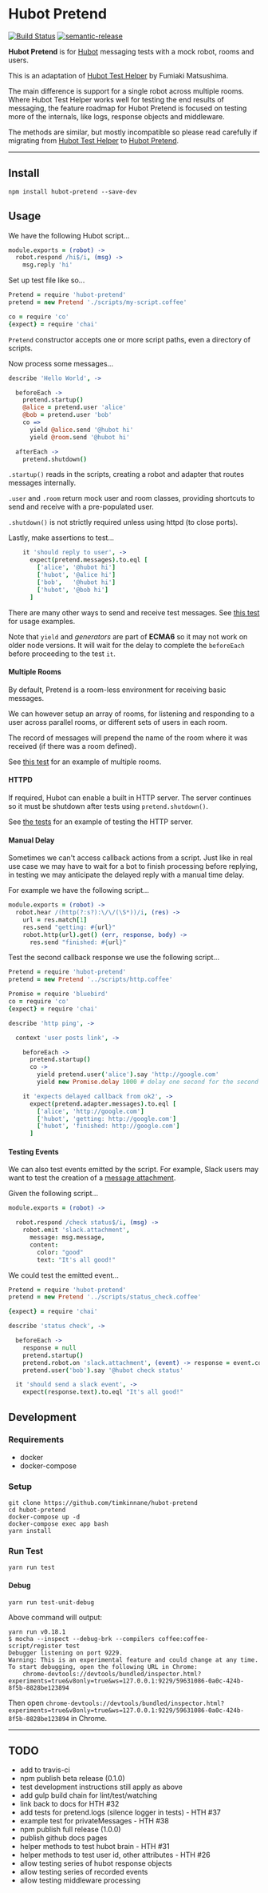 # Hubot Pretend

[![Build Status](https://travis-ci.org/timkinnane/hubot-pretend.svg?branch=master)](https://travis-ci.org/timkinnane/hubot-pretend)
[![semantic-release](https://img.shields.io/badge/%20%20%F0%9F%93%A6%F0%9F%9A%80-semantic--release-e10079.svg)](https://github.com/semantic-release/semantic-release)

**Hubot Pretend** is for [Hubot](hubot.github.com) messaging tests with a mock
robot, rooms and users.

This is an adaptation of
[Hubot Test Helper](https://github.com/mtsmfm/hubot-test-helper)
by Fumiaki Matsushima.

The main difference is support for a single robot across multiple rooms. Where
Hubot Test Helper works well for testing the end results of messaging, the
feature roadmap for Hubot Pretend is focused on testing more of the internals,
like logs, response objects and middleware.

The methods are similar, but mostly incompatible so please read carefully if
migrating from
[Hubot Test Helper](https://github.com/mtsmfm/hubot-test-helper)
to [Hubot Pretend](https://github.com/timkinnane/hubot-pretend).

---

## Install

`npm install hubot-pretend --save-dev`

## Usage

We have the following Hubot script...

```coffee
module.exports = (robot) ->
  robot.respond /hi$/i, (msg) ->
    msg.reply 'hi'
```

Set up test file like so...

```coffee
Pretend = require 'hubot-pretend'
pretend = new Pretend './scripts/my-script.coffee'

co = require 'co'
{expect} = require 'chai'
```

`Pretend` constructor accepts one or more script paths, even a directory of
scripts.

Now process some messages...

```coffee
describe 'Hello World', ->

  beforeEach ->
    pretend.startup()
    @alice = pretend.user 'alice'
    @bob = pretend.user 'bob'
    co =>
      yield @alice.send '@hubot hi'
      yield @room.send '@hubot hi'

  afterEach ->
    pretend.shutdown()
```

`.startup()` reads in the scripts, creating a robot and adapter that routes
messages internally.

`.user` and `.room` return mock user and room classes, providing shortcuts to
send and receive with a pre-populated user.

`.shutdown()` is not strictly required unless using httpd (to close ports).

Lastly, make assertions to test...

```coffee
    it 'should reply to user', ->
      expect(pretend.messages).to.eql [
        ['alice', '@hubot hi']
        ['hubot', '@alice hi']
        ['bob',   '@hubot hi']
        ['hubot', '@bob hi']
      ]
```

There are many other ways to send and receive test messages.
See [this test](test/01-Hello-World_test.coffee) for usage examples.

Note that `yield` and *generators* are part of **ECMA6** so it may not work on
older node versions. It will wait for the delay to complete the `beforeEach`
before proceeding to the test `it`.

#### Multiple Rooms

By default, Pretend is a room-less environment for receiving basic messages.

We can however setup an array of rooms, for listening and responding to a user
across parallel rooms, or different sets of users in each room.

The record of messages will prepend the name of the room where it was received
(if there was a room defined).

See [this test](test/02-Hello-Rooms_test.coffee) for an example of multiple
rooms.

#### HTTPD

If required, Hubot can enable a built in HTTP server. The server continues so
it must be shutdown after tests using `pretend.shutdown()`.

See [the tests](test/03-HTTPD-World_test.coffee) for an example of testing the
HTTP server.

#### Manual Delay

Sometimes we can't access callback actions from a script.
Just like in real use case we may have to wait for a bot to finish processing
before replying, in testing we may anticipate the delayed reply with a manual
time delay.

For example we have the following script...

```coffee
module.exports = (robot) ->
  robot.hear /(http(?:s?):\/\/(\S*))/i, (res) ->
    url = res.match[1]
    res.send "getting: #{url}"
    robot.http(url).get() (err, response, body) ->
      res.send "finished: #{url}"
```

Test the second callback response we use the following script...

```coffee
Pretend = require 'hubot-pretend'
pretend = new Pretend '../scripts/http.coffee'

Promise = require 'bluebird'
co = require 'co'
{expect} = require 'chai'

describe 'http ping', ->

  context 'user posts link', ->

    beforeEach ->
      pretend.startup()
      co ->
        yield pretend.user('alice').say 'http://google.com'
        yield new Promise.delay 1000 # delay one second for the second

    it 'expects delayed callback from ok2', ->
      expect(pretend.adapter.messages).to.eql [
        ['alice', 'http://google.com']
        ['hubot', 'getting: http://google.com']
        ['hubot', 'finished: http://google.com']
      ]
```

#### Testing Events

We can also test events emitted by the script. For example, Slack users may want
to test the creation of a
[message attachment](https://api.slack.com/docs/attachments).

Given the following script...

```coffee
module.exports = (robot) ->

  robot.respond /check status$/i, (msg) ->
    robot.emit 'slack.attachment',
      message: msg.message,
      content:
        color: "good"
        text: "It's all good!"
```

We could test the emitted event...

```coffee
Pretend = require 'hubot-pretend'
pretend = new Pretend '../scripts/status_check.coffee'

{expect} = require 'chai'

describe 'status check', ->

  beforeEach ->
    response = null
    pretend.startup()
    pretend.robot.on 'slack.attachment', (event) -> response = event.content
    pretend.user('bob').say '@hubot check status'

  it 'should send a slack event', ->
    expect(response.text).to.eql "It's all good!"
```

## Development

### Requirements

- docker
- docker-compose

### Setup

```
git clone https://github.com/timkinnane/hubot-pretend
cd hubot-pretend
docker-compose up -d
docker-compose exec app bash
yarn install
```

### Run Test

```
yarn run test
```

#### Debug

```
yarn run test-unit-debug
```

Above command will output:

```
yarn run v0.18.1
$ mocha --inspect --debug-brk --compilers coffee:coffee-script/register test
Debugger listening on port 9229.
Warning: This is an experimental feature and could change at any time.
To start debugging, open the following URL in Chrome:
    chrome-devtools://devtools/bundled/inspector.html?experiments=true&v8only=true&ws=127.0.0.1:9229/59631086-0a0c-424b-8f5b-8828be123894
```

Then open `chrome-devtools://devtools/bundled/inspector.html?experiments=true&v8only=true&ws=127.0.0.1:9229/59631086-0a0c-424b-8f5b-8828be123894` in Chrome.

---

## TODO

- add to travis-ci
- npm publish beta release (0.1.0)
- test development instructions still apply as above
- add gulp build chain for lint/test/watching
- link back to docs for HTH #32
- add tests for pretend.logs (silence logger in tests) - HTH #37
- example test for privateMessages - HTH #38
- npm publish full release (1.0.0)
- publish github docs pages
- helper methods to test hubot brain - HTH #31
- helper methods to test user id, other attributes - HTH #26
- allow testing series of hubot response objects
- allow testing series of recorded events
- allow testing middleware processing
